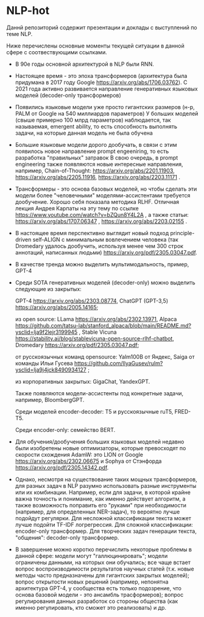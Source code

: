 # NLP-hot

Даннй репозиторий содержит презентации и доклады с выступлений по теме NLP.

Ниже перечислены основные моменты текущей ситуации в данной сфере с соотвествующими ссылками.

- В 90е годы основной архитектурой в NLP были RNN.

- Настоящее время - это эпоха трансформеров (архитектура была придумана в 2017 году Google https://arxiv.org/abs/1706.03762). С 2021 года активно развивается направление генеративных языковых моделей (decoder-only трансформеров) 

- Появились языковые модели уже просто гигантских размеров (н-р, PALM от Google на 540 миллиардов параметров)
У больших моделей (свыше примерно 100 млрд параметров) наблюдается, так называемая, emergent ability, то есть способность выполнять задачи, на которые данная модель не была обучена

- Большие языковые модели дорого дообучать, в связи с этим появилось новое направление prompt engeeniring, то есть разработка "правильных" затравок
В свою очередь, в prompt engineering также появляются новые интересные направления, например, Chain-of-Thought: https://arxiv.org/abs/2201.11903,
https://arxiv.org/abs/2205.11916, https://arxiv.org/abs/2203.11171 .

- Трансформеры - это основа базовых моделей, но чтобы сделать эти модели более "человечными" моделями-ассистентами требуется дообучение. Хорошо себя показала методика RLHF. Отличная лекция Андрея Карпаты на эту тему по ссылке https://www.youtube.com/watch?v=bZQun8Y4L2A , а также статьи: https://arxiv.org/abs/1707.06347 , https://arxiv.org/abs/2203.02155 .
  
- В настоящее время перспективно выглядит новый подход principle-driven self-ALIGN с минимальным вовлечением человека (так Dromedary удалось дообучить, используя менее чем 300 строк аннотаций, написанных людьми) https://arxiv.org/pdf/2305.03047.pdf.

- В качестве тренда можно выделить мультимодальность, пример, GPT-4

- Среди SOTA генеративных моделей (decoder-only) можно выделить следующие из закрытых:

   GPT-4 https://arxiv.org/abs/2303.08774, ChatGPT (GPT-3,5) https://arxiv.org/abs/2005.14165;

  из open source: LLama https://arxiv.org/abs/2302.13971, Alpaca https://github.com/tatsu-lab/stanford_alpaca/blob/main/README.md?ysclid=lja9f2lejr3199945 , Stable Vicuna https://stability.ai/blog/stablevicuna-open-source-rlhf-chatbot, Dromedary https://arxiv.org/pdf/2305.03047.pdf;

  от русскоязычных команд opensource: Yalm100B oт Яндекс, Saiga от команды Ильи Гусева https://github.com/IlyaGusev/rulm?ysclid=lja9j4jck8490934127 ;

  из корпоративных закрытых: GigaChat, YandexGPT.

  Также появляются модели-ассистенты под конкретные задачи, например, BloombergGPT.

  Среди моделей encoder-decoder: T5 и русскоязычные ruT5, FRED-T5.

  Среди encoder-only: семейство BERT.

- Для обучения/дообучения больших языковых моделей недавно были изобретены новые оптимизаторы, которые превосходят по скорости схождения AdamW: это LION от Google https://arxiv.org/abs/2302.06675 и Sophya от Стэнфорда https://arxiv.org/pdf/2305.14342.pdf.

- Однако, несмотря на существование таких мощных трансформеров, для разных задач в NLP разумно использовать разные инструменты или их комбинации. Например, если для задачи, в которой крайне важна точность и понимание, как именно действует алгоритм,  а также возможность поправить его "руками" при необходимости (например, для определенных NER-задач), то вероятно лучше подойдут регулярки. Для несложной классификации текста может лучше подойти TF-IDF логрегрессия. Для сложной классификации: encoder-only трансформер. Для творческих задач генерации текста, "общения": decoder-only трансформер.

- В завершение можно коротко перечислить некоторые проблемы в данной сфере: модели могут "галлюцинировать"; модели ограничены данными, на которых они обучались; все чаще встает вопрос воспроизводимости результатов научных статей (т.к. новые методы часто предназначены для гигантских закрытых моделей); вопрос открытости новых решений (например, непонятна архитектура GPT-4, у сообщества есть только подозрение, что основа базовой модели - это ансамбль трасформеров); вопрос регулирования данных разработок со стороны общества (как именно регулировать, кто сможет это реализовать) и др.

